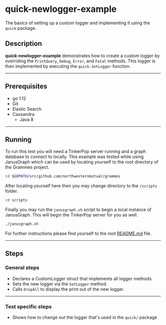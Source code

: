 # quick-newlogger-example

The basics of setting up a custom logger and implementing it using the `quick` package.

## Description

**quick-newlogger-example** demonstrates how to create a custom logger by overriding the `PrintQuery`, `Debug`, `Error`, and `Fatal` methods. This logger is then implemented by executing the `quick.SetLogger` function.

---

## Prerequisites

- go 1.12
- Git
- Elastic Search
- Cassandra
  - Java 8

---

## Running

To run this test you will need a TinkerPop server running and a graph database to connect to locally. This example was tested while using JanusGraph which can be used by locating yourself to the root directory of the Grammes project.

``` sh
cd $GOPATH/src/github.com/northwesternmutual/grammes
```

After locating yourself here then you may change directory to the `/scripts` folder.

``` sh
cd scripts
```

Finally you may run the `janusgraph.sh` script to begin a local instance of JanusGraph. This will begin the TinkerPop server for you as well.

``` sh
./janusgraph.sh
```

For further instructions please find yourself to the root [README.md](../../README.md) file.

---

## Steps

### General steps

- Declares a CustomLogger struct that implements all logger methods.
- Sets the new logger via the `SetLogger` method.
- Calls `DropAll` to display the print out of the new logger.

---

### Test specific steps

- Shows how to change out the logger that's used in the `quick/` package